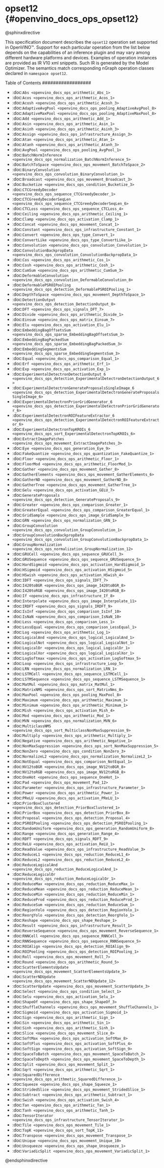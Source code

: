 # opset12 {#openvino_docs_ops_opset12}

@sphinxdirective

This specification document describes the ``opset12`` operation set supported in OpenVINO™.
Support for each particular operation from the list below depends on the capabilities of an inference plugin
and may vary among different hardware platforms and devices. Examples of operation instances are provided as IR V10 xml
snippets. Such IR is generated by the Model Optimizer. The semantics match corresponding nGraph operation classes
declared in ``namespace opset12``.


Table of Contents
##################

* :doc:`Abs <openvino_docs_ops_arithmetic_Abs_1>`
* :doc:`Acos <openvino_docs_ops_arithmetic_Acos_1>`
* :doc:`Acosh <openvino_docs_ops_arithmetic_Acosh_3>`
* :doc:`AdaptiveAvgPool <openvino_docs_ops_pooling_AdaptiveAvgPool_8>`
* :doc:`AdaptiveMaxPool <openvino_docs_ops_pooling_AdaptiveMaxPool_8>`
* :doc:`Add <openvino_docs_ops_arithmetic_Add_1>`
* :doc:`Asin <openvino_docs_ops_arithmetic_Asin_1>`
* :doc:`Asinh <openvino_docs_ops_arithmetic_Asinh_3>`
* :doc:`Assign <openvino_docs_ops_infrastructure_Assign_3>`
* :doc:`Atan <openvino_docs_ops_arithmetic_Atan_1>`
* :doc:`Atanh <openvino_docs_ops_arithmetic_Atanh_3>`
* :doc:`AvgPool <openvino_docs_ops_pooling_AvgPool_1>`
* :doc:`BatchNormInference <openvino_docs_ops_normalization_BatchNormInference_5>`
* :doc:`BatchToSpace <openvino_docs_ops_movement_BatchToSpace_2>`
* :doc:`BinaryConvolution <openvino_docs_ops_convolution_BinaryConvolution_1>`
* :doc:`Broadcast <openvino_docs_ops_movement_Broadcast_3>`
* :doc:`Bucketize <openvino_docs_ops_condition_Bucketize_3>`
* :doc:`CTCGreedyDecoder <openvino_docs_ops_sequence_CTCGreedyDecoder_1>`
* :doc:`CTCGreedyDecoderSeqLen <openvino_docs_ops_sequence_CTCGreedyDecoderSeqLen_6>`
* :doc:`CTCLoss <openvino_docs_ops_sequence_CTCLoss_4>`
* :doc:`Ceiling <openvino_docs_ops_arithmetic_Ceiling_1>`
* :doc:`Clamp <openvino_docs_ops_activation_Clamp_1>`
* :doc:`Concat <openvino_docs_ops_movement_Concat_1>`
* :doc:`Constant <openvino_docs_ops_infrastructure_Constant_1>`
* :doc:`Convert <openvino_docs_ops_type_Convert_1>`
* :doc:`ConvertLike <openvino_docs_ops_type_ConvertLike_1>`
* :doc:`Convolution <openvino_docs_ops_convolution_Convolution_1>`
* :doc:`ConvolutionBackpropData <openvino_docs_ops_convolution_ConvolutionBackpropData_1>`
* :doc:`Cos <openvino_docs_ops_arithmetic_Cos_1>`
* :doc:`Cosh <openvino_docs_ops_arithmetic_Cosh_1>`
* :doc:`CumSum <openvino_docs_ops_arithmetic_CumSum_3>`
* :doc:`DeformableConvolution <openvino_docs_ops_convolution_DeformableConvolution_8>`
* :doc:`DeformablePSROIPooling <openvino_docs_ops_detection_DeformablePSROIPooling_1>`
* :doc:`DepthToSpace <openvino_docs_ops_movement_DepthToSpace_1>`
* :doc:`DetectionOutput <openvino_docs_ops_detection_DetectionOutput_8>`
* :doc:`DFT <openvino_docs_ops_signals_DFT_7>`
* :doc:`Divide <openvino_docs_ops_arithmetic_Divide_1>`
* :doc:`Einsum <openvino_docs_ops_matrix_Einsum_7>`
* :doc:`Elu <openvino_docs_ops_activation_Elu_1>`
* :doc:`EmbeddingBagOffsetsSum <openvino_docs_ops_sparse_EmbeddingBagOffsetsSum_3>`
* :doc:`EmbeddingBagPackedSum <openvino_docs_ops_sparse_EmbeddingBagPackedSum_3>`
* :doc:`EmbeddingSegmentsSum <openvino_docs_ops_sparse_EmbeddingSegmentsSum_3>`
* :doc:`Equal <openvino_docs_ops_comparison_Equal_1>`
* :doc:`Erf <openvino_docs_ops_arithmetic_Erf_1>`
* :doc:`Exp <openvino_docs_ops_activation_Exp_1>`
* :doc:`ExperimentalDetectronDetectionOutput_6 <openvino_docs_ops_detection_ExperimentalDetectronDetectionOutput_6>`
* :doc:`ExperimentalDetectronGenerateProposalsSingleImage_6 <openvino_docs_ops_detection_ExperimentalDetectronGenerateProposalsSingleImage_6>`
* :doc:`ExperimentalDetectronPriorGridGenerator_6 <openvino_docs_ops_detection_ExperimentalDetectronPriorGridGenerator_6>`
* :doc:`ExperimentalDetectronROIFeatureExtractor_6 <openvino_docs_ops_detection_ExperimentalDetectronROIFeatureExtractor_6>`
* :doc:`ExperimentalDetectronTopKROIs_6 <openvino_docs_ops_sort_ExperimentalDetectronTopKROIs_6>`
* :doc:`ExtractImagePatches <openvino_docs_ops_movement_ExtractImagePatches_3>`
* :doc:`Eye <openvino_docs_ops_generation_Eye_9>`
* :doc:`FakeQuantize <openvino_docs_ops_quantization_FakeQuantize_1>`
* :doc:`Floor <openvino_docs_ops_arithmetic_Floor_1>`
* :doc:`FloorMod <openvino_docs_ops_arithmetic_FloorMod_1>`
* :doc:`Gather <openvino_docs_ops_movement_Gather_8>`
* :doc:`GatherElements <openvino_docs_ops_movement_GatherElements_6>`
* :doc:`GatherND <openvino_docs_ops_movement_GatherND_8>`
* :doc:`GatherTree <openvino_docs_ops_movement_GatherTree_1>`
* :doc:`Gelu <openvino_docs_ops_activation_GELU_7>`
* :doc:`GenerateProposals <openvino_docs_ops_detection_GenerateProposals_9>`
* :doc:`Greater <openvino_docs_ops_comparison_Greater_1>`
* :doc:`GreaterEqual <openvino_docs_ops_comparison_GreaterEqual_1>`
* :doc:`GridSample <openvino_docs_ops_image_GridSample_9>`
* :doc:`GRN <openvino_docs_ops_normalization_GRN_1>`
* :doc:`GroupConvolution <openvino_docs_ops_convolution_GroupConvolution_1>`
* :doc:`GroupConvolutionBackpropData <openvino_docs_ops_convolution_GroupConvolutionBackpropData_1>`
* :doc:`GroupNormalization <openvino_docs_ops_normalization_GroupNormalization_12>`
* :doc:`GRUCell <openvino_docs_ops_sequence_GRUCell_3>`
* :doc:`GRUSequence <openvino_docs_ops_sequence_GRUSequence_5>`
* :doc:`HardSigmoid <openvino_docs_ops_activation_HardSigmoid_1>`
* :doc:`HSigmoid <openvino_docs_ops_activation_HSigmoid_5>`
* :doc:`HSwish <openvino_docs_ops_activation_HSwish_4>`
* :doc:`IDFT <openvino_docs_ops_signals_IDFT_7>`
* :doc:`I420toBGR <openvino_docs_ops_image_I420toBGR_8>`
* :doc:`I420toRGB <openvino_docs_ops_image_I420toRGB_8>`
* :doc:`If <openvino_docs_ops_infrastructure_If_8>`
* :doc:`Interpolate <openvino_docs_ops_image_Interpolate_11>`
* :doc:`IRDFT <openvino_docs_ops_signals_IRDFT_9>`
* :doc:`IsInf <openvino_docs_ops_comparison_IsInf_10>`
* :doc:`IsNaN <openvino_docs_ops_comparison_IsNaN_10>`
* :doc:`Less <openvino_docs_ops_comparison_Less_1>`
* :doc:`LessEqual <openvino_docs_ops_comparison_LessEqual_1>`
* :doc:`Log <openvino_docs_ops_arithmetic_Log_1>`
* :doc:`LogicalAnd <openvino_docs_ops_logical_LogicalAnd_1>`
* :doc:`LogicalNot <openvino_docs_ops_logical_LogicalNot_1>`
* :doc:`LogicalOr <openvino_docs_ops_logical_LogicalOr_1>`
* :doc:`LogicalXor <openvino_docs_ops_logical_LogicalXor_1>`
* :doc:`LogSoftmax <openvino_docs_ops_activation_LogSoftmax_5>`
* :doc:`Loop <openvino_docs_ops_infrastructure_Loop_5>`
* :doc:`LRN <openvino_docs_ops_normalization_LRN_1>`
* :doc:`LSTMCell <openvino_docs_ops_sequence_LSTMCell_1>`
* :doc:`LSTMSequence <openvino_docs_ops_sequence_LSTMSequence_1>`
* :doc:`MatMul <openvino_docs_ops_matrix_MatMul_1>`
* :doc:`MatrixNMS <openvino_docs_ops_sort_MatrixNms_8>`
* :doc:`MaxPool <openvino_docs_ops_pooling_MaxPool_8>`
* :doc:`Maximum <openvino_docs_ops_arithmetic_Maximum_1>`
* :doc:`Minimum <openvino_docs_ops_arithmetic_Minimum_1>`
* :doc:`Mish <openvino_docs_ops_activation_Mish_4>`
* :doc:`Mod <openvino_docs_ops_arithmetic_Mod_1>`
* :doc:`MVN <openvino_docs_ops_normalization_MVN_6>`
* :doc:`MulticlassNMS <openvino_docs_ops_sort_MulticlassNonMaxSuppression_9>`
* :doc:`Multiply <openvino_docs_ops_arithmetic_Multiply_1>`
* :doc:`Negative <openvino_docs_ops_arithmetic_Negative_1>`
* :doc:`NonMaxSuppression <openvino_docs_ops_sort_NonMaxSuppression_5>`
* :doc:`NonZero <openvino_docs_ops_condition_NonZero_3>`
* :doc:`NormalizeL2 <openvino_docs_ops_normalization_NormalizeL2_1>`
* :doc:`NotEqual <openvino_docs_ops_comparison_NotEqual_1>`
* :doc:`NV12toBGR <openvino_docs_ops_image_NV12toBGR_8>`
* :doc:`NV12toRGB <openvino_docs_ops_image_NV12toRGB_8>`
* :doc:`OneHot <openvino_docs_ops_sequence_OneHot_1>`
* :doc:`Pad <openvino_docs_ops_movement_Pad_12>`
* :doc:`Parameter <openvino_docs_ops_infrastructure_Parameter_1>`
* :doc:`Power <openvino_docs_ops_arithmetic_Power_1>`
* :doc:`PReLU <openvino_docs_ops_activation_PReLU_1>`
* :doc:`PriorBoxClustered <openvino_docs_ops_detection_PriorBoxClustered_1>`
* :doc:`PriorBox <openvino_docs_ops_detection_PriorBox_8>`
* :doc:`Proposal <openvino_docs_ops_detection_Proposal_4>`
* :doc:`PSROIPooling <openvino_docs_ops_detection_PSROIPooling_1>`
* :doc:`RandomUniform <openvino_docs_ops_generation_RandomUniform_8>`
* :doc:`Range <openvino_docs_ops_generation_Range_4>`
* :doc:`RDFT <openvino_docs_ops_signals_RDFT_9>`
* :doc:`ReLU <openvino_docs_ops_activation_ReLU_1>`
* :doc:`ReadValue <openvino_docs_ops_infrastructure_ReadValue_3>`
* :doc:`ReduceL1 <openvino_docs_ops_reduction_ReduceL1_4>`
* :doc:`ReduceL2 <openvino_docs_ops_reduction_ReduceL2_4>`
* :doc:`ReduceLogicalAnd <openvino_docs_ops_reduction_ReduceLogicalAnd_1>`
* :doc:`ReduceLogicalOr <openvino_docs_ops_reduction_ReduceLogicalOr_1>`
* :doc:`ReduceMax <openvino_docs_ops_reduction_ReduceMax_1>`
* :doc:`ReduceMean <openvino_docs_ops_reduction_ReduceMean_1>`
* :doc:`ReduceMin <openvino_docs_ops_reduction_ReduceMin_1>`
* :doc:`ReduceProd <openvino_docs_ops_reduction_ReduceProd_1>`
* :doc:`ReduceSum <openvino_docs_ops_reduction_ReduceSum_1>`
* :doc:`RegionYolo <openvino_docs_ops_detection_RegionYolo_1>`
* :doc:`ReorgYolo <openvino_docs_ops_detection_ReorgYolo_1>`
* :doc:`Reshape <openvino_docs_ops_shape_Reshape_1>`
* :doc:`Result <openvino_docs_ops_infrastructure_Result_1>`
* :doc:`ReverseSequence <openvino_docs_ops_movement_ReverseSequence_1>`
* :doc:`RNNCell <openvino_docs_ops_sequence_RNNCell_3>`
* :doc:`RNNSequence <openvino_docs_ops_sequence_RNNSequence_5>`
* :doc:`ROIAlign <openvino_docs_ops_detection_ROIAlign_9>`
* :doc:`ROIPooling <openvino_docs_ops_detection_ROIPooling_1>`
* :doc:`Roll <openvino_docs_ops_movement_Roll_7>`
* :doc:`Round <openvino_docs_ops_arithmetic_Round_5>`
* :doc:`ScatterElementsUpdate <openvino_docs_ops_movement_ScatterElementsUpdate_3>`
* :doc:`ScatterNDUpdate <openvino_docs_ops_movement_ScatterNDUpdate_12>`
* :doc:`ScatterUpdate <openvino_docs_ops_movement_ScatterUpdate_3>`
* :doc:`Select <openvino_docs_ops_condition_Select_1>`
* :doc:`Selu <openvino_docs_ops_activation_Selu_1>`
* :doc:`ShapeOf <openvino_docs_ops_shape_ShapeOf_3>`
* :doc:`ShuffleChannels <openvino_docs_ops_movement_ShuffleChannels_1>`
* :doc:`Sigmoid <openvino_docs_ops_activation_Sigmoid_1>`
* :doc:`Sign <openvino_docs_ops_arithmetic_Sign_1>`
* :doc:`Sin <openvino_docs_ops_arithmetic_Sin_1>`
* :doc:`Sinh <openvino_docs_ops_arithmetic_Sinh_1>`
* :doc:`Slice <openvino_docs_ops_movement_Slice_8>`
* :doc:`SoftMax <openvino_docs_ops_activation_SoftMax_8>`
* :doc:`SoftPlus <openvino_docs_ops_activation_SoftPlus_4>`
* :doc:`SoftSign <openvino_docs_ops_activation_SoftSign_9>`
* :doc:`SpaceToBatch <openvino_docs_ops_movement_SpaceToBatch_2>`
* :doc:`SpaceToDepth <openvino_docs_ops_movement_SpaceToDepth_1>`
* :doc:`Split <openvino_docs_ops_movement_Split_1>`
* :doc:`Sqrt <openvino_docs_ops_arithmetic_Sqrt_1>`
* :doc:`SquaredDifference <openvino_docs_ops_arithmetic_SquaredDifference_1>`
* :doc:`Squeeze <openvino_docs_ops_shape_Squeeze_1>`
* :doc:`StridedSlice <openvino_docs_ops_movement_StridedSlice_1>`
* :doc:`Subtract <openvino_docs_ops_arithmetic_Subtract_1>`
* :doc:`Swish <openvino_docs_ops_activation_Swish_4>`
* :doc:`Tan <openvino_docs_ops_arithmetic_Tan_1>`
* :doc:`Tanh <openvino_docs_ops_arithmetic_Tanh_1>`
* :doc:`TensorIterator <openvino_docs_ops_infrastructure_TensorIterator_1>`
* :doc:`Tile <openvino_docs_ops_movement_Tile_1>`
* :doc:`TopK <openvino_docs_ops_sort_TopK_11>`
* :doc:`Transpose <openvino_docs_ops_movement_Transpose_1>`
* :doc:`Unique <openvino_docs_ops_movement_Unique_10>`
* :doc:`Unsqueeze <openvino_docs_ops_shape_Unsqueeze_1>`
* :doc:`VariadicSplit <openvino_docs_ops_movement_VariadicSplit_1>`

@endsphinxdirective
